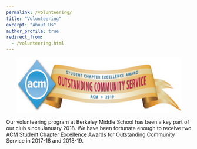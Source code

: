 ```yaml
---
permalink: /volunteering/
title: "Volunteering"
excerpt: "About Us"
author_profile: true
redirect_from: 
  - /volunteering.html
---
```


<p align="center"> <img src= "images/CommunityService_2019.jpg" width="450" height="150"> </p>

Our volunteering program at Berkeley Middle School has been a key part of our club since January 2018. We have been fortunate enough to receive two [ACM Student Chapter Excellence Awards](https://www.acm.org/chapters/student-chapter-excellence-awards/past-winners/past-winners) for Outstanding Community Service in 2017-18 and 2018-19. 

